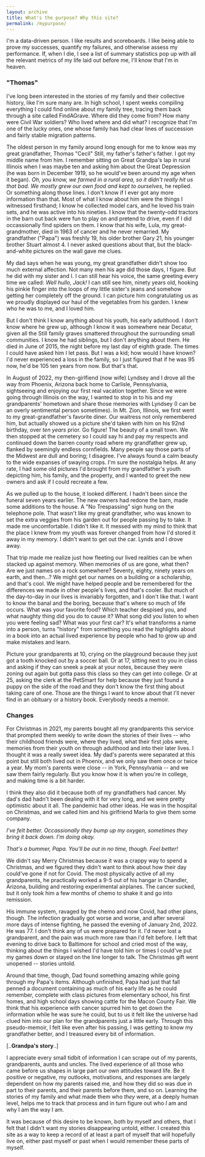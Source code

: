 ```yaml
---
layout: archive
title: What's the purpose? Why this site?
permalink: /mypurpose/
---
```


I'm a data-driven person. I like results and scoreboards. I like being able to prove my successes, quantify my failures, and otherwise assess my performance. If, when I die, I see a list of summary statistics pop up with all the relevant metrics of my life laid out before me, I'll know that I'm in heaven. 

<h3 class="archive__subtitle">"Thomas"</h3>

I've long been interested in the stories of my family and their collective history, like I'm sure many are. In high school, I spent weeks compiling everything I could find online about my family tree, tracing them back through a site called FindAGrave. Where did they come from? How many were Civil War soldiers? Who lived where and did what? I recognize that I'm one of the lucky ones, one whose family has had clear lines of succession and fairly stable migration patterns.

The oldest person in my family around long enough for me to know was my great grandfather, Thomas "Cecil" Still, my father's father's father. I got my middle name from him. I remember sitting on Great Grandpa's lap in rural Illinois when I was maybe ten and asking him about the Great Depression (he was born in December 1919, so he would've been around my age when it began). *Oh, you know, we farmed in a rural area, so it didn't really hit us that bad. We mostly grew our own food and kept to ourselves,* he replied. Or something along those lines. I don't know if I ever got any more information than that. Most of what I know about him were the things I witnessed firsthand; I know he collected model cars, and he loved his train sets, and he was active into his nineties. I know that the twenty-odd tractors in the barn out back were fun to play on and pretend to drive, even if I did occassionally find spiders on them. I know that his wife, Lula, my great-grandmother, died in 1963 of cancer and he never remarried. My grandfather ("Papa") was freshly 19, his older brother Gary 21, his younger brother Stuart almost 4. I never asked questions about that, but the black-and-white pictures on the wall gave me clues.

My dad says when he was young, my great grandfather didn't show too much external affection. Not many men his age did those days, I figure. But he did with my sister and I. I can still hear his voice, the same greeting every time we called: *Well hullo, Jack!* I can still see him, ninety years old, hooking his pinkie finger into the loops of my little sister's jeans and somehow getting her completely off the ground. I can picture him congratulating us as we proudly displayed our haul of the vegetables from his garden. I knew who he was to me, and I loved him.

But I don't think I know anything about his youth, his early adulthood. I don't know where he grew up, although I know it was somewhere near Decatur, given all the Still family graves smattered throughout the surrounding small communities. I know he had siblings, but I don't anything about them. He died in June of 2015, the night before my last day of eighth grade. The times I could have asked him I let pass. But I was a kid; how would I have known? I'd never experienced a loss in the family, so I just figured that if he was 95 now, he'd be 105 ten years from now. But that's that.

In August of 2022, my then-girlfiend (now wife) Lyndsey and I drove all the way from Phoenix, Arizona back home to Carlisle, Pennsylvania, sightseeing and enjoying our first real vacation together. Since we were going through Illinois on the way, I wanted to stop in to his and my grandparents' hometown and share those memories with Lyndsey (I can be an overly sentimental person sometimes). In Mt. Zion, Illinois, we first went to my great-grandfather's favorite diner. Our waitress not only remembered him, but actually showed us a picture she'd taken with him on his 92nd birthday, over *ten years* prior. Go figure! The beauty of a small town. We then stopped at the cemetery so I could say hi and pay my respects and continued down the barren county road where my grandfather grew up, flanked by seemingly endless cornfields. Many people say those parts of the Midwest are dull and boring; I disagree. I've always found a calm beauty to the wide expanses of swaying crops. I'm sure the nostalgia helps. At any rate, I had some old pictures I'd brought from my grandfather's youth depicting him, his family, and the property, and I wanted to greet the new owners and ask if I could recreate a few.

As we pulled up to the house, it looked different. I hadn't been since the funeral seven years earlier. The new owners had redone the barn, made some additions to the house. A "No Trespassing" sign hung on the telephone pole. That wasn't like my great grandfather, who was known to set the extra veggies from his garden out for people passing by to take. It made me uncomfortable. I didn't like it. It messed with my mind to think that the place I knew from my youth was forever changed from how I'd stored it away in my memory. I didn't want to get out the car. Lynds and I drove away.

That trip made me realize just how fleeting our lived realities can be when stacked up against memory. When memories of us are gone, what then? Are we just names on a rock somewhere? Seventy, eighty, ninety years on earth, and then...? We might get our names on a building or a scholarship, and that's cool. We might have helped people and be remembered for the differences we made in other people's lives, and that's cooler. But much of the day-to-day in our lives is invariably forgotten, and I don't like that. I want to know the banal and the boring, because that's where so much of life occurs. What was your favorite food? Which teacher despised you, and what naughty thing did you do to cause it? What song did you listen to when you were feeling sad? What was your first car? It's what transforms a name into a person, turns "history" from something you read the highlights about in a book into an actual lived experience by people who had to grow up and make mistakes and learn.

Picture your grandparents at 10, crying on the playground because they just got a tooth knocked out by a soccer ball. Or at 17, sitting next to you in class and asking if they can sneek a peak at your notes, because they were zoning out again but gotta pass this class so they can get into college. Or at 25, asking the clerk at the PetSmart for help because they just found a puppy on the side of the road and they don't know the first thing about taking care of one. Those are the things I want to know about that I'll never find in an obituary or a history book. Everybody needs a memoir.


<h3 class="archive__subtitle">Changes</h3>

For Christmas in 2021, my parents bought all my grandparents this service that prompted them weekly to write down the stories of their lives -- who their childhood friends were, where they lived, what their first jobs were, memories from their youth on through adulthood and into their later lives. I thought it was a really sweet idea. My dad's parents were separated at this point but still both lived out in Phoenix, and we only saw them once or twice a year. My mom's parents were close -- in York, Pennsylvania -- and we saw them fairly regularly. But you know how it is when you're in college, and making time is a bit harder.

I think they also did it because both of my grandfathers had cancer. My dad's dad hadn't been dealing with it for very long, and we were pretty optimistic about it all. The pandemic had other ideas. He was in the hospital on Christmas, and we called him and his girlfriend Marla to give them some company.

*I've felt better. Occassionally they bump up my oxygen, sometimes they bring it back down. I'm doing okay.*

*That's a bummer, Papa. You'll be out in no time, though. Feel better!*

We didn't say Merry Christmas because it was a crappy way to spend a Christmas, and we figured they didn't want to think about how their day could've gone if not for Covid. The most physically active of all my grandparents, he practically worked a 9-5 out of his hangar in Chandler, Arizona, building and restoring experimental airplanes. The cancer sucked, but it only took him a few months of chemo to shake it and go into remission.

His immune system, ravaged by the chemo and now Covid, had other plans, though. The infection gradually got worse and worse, and after several more days of intense fighting, he passed the evening of January 2nd, 2022. He was 77. I don't think any of us were prepared for it. I'd never lost a grandparent, and the pain was much more raw than I'd felt before. I left that evening to drive back to Baltimore for school and cried most of the way, thinking about the things I wished I'd have told him or times I could've put my games down or stayed on the line longer to talk. The Christmas gift went unopened -- stories untold. 

Around that time, though, Dad found something amazing while going through my Papa's items. Although unfinished, Papa had just that fall penned a document containing as much of his early life as he could remember, complete with class pictures from elementary school, his first homes, and high school days showing cattle for the Macon County Fair. We think that his experience with cancer spurred him to get down the information while he was sure he could, but to us it felt like the universe had clued him into our plan for the grandparents just a little early. Through this pseudo-memoir, I felt like even after his passing, I was getting to know my grandfather better, and I treasured every bit of information.

[..**Grandpa's story**..]


I appreciate every small tidbit of information I can scrape out of my parents, grandparents, aunts and uncles. The lived experience of all those who came before us shapes in large part our own attitudes toward life. Be it positive or negative, my outlooks, motivations, and responses are largely dependent on how my parents raised me, and how they did so was due in part to their parents, and their parents before them, and so on. Learning the stories of my family and what made them who *they* were, at a deeply human level, helps me to track that process and in turn figure out who *I* am and why I am the way I am. 

It was because of this desire to be known, both by myself and others, that I felt that I didn't want my stories disappearing untold, either. I created this site as a way to keep a record of at least a part of myself that will hopefully live on, either past myself or past when I would remember these parts of myself.